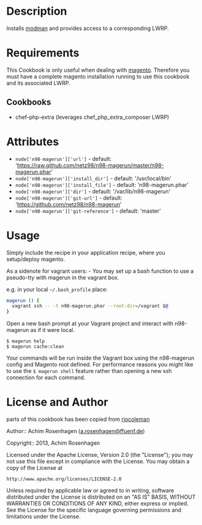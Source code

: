 Description
===========

Installs [modman](https://github.com/colinmollenhour/modman) and provides access to a corresponding LWRP.

Requirements
============

This Cookbook is only useful when dealing with [magento](http://www.magentocommerce.com/). Therefore you must have a complete magento installation running to use this cookbook and its associated LWRP.

Cookbooks
---------

* chef-php-extra (leverages chef_php_extra_composer LWRP)

Attributes
==========

* `node['n98-magerun']['url']` - default: 'https://raw.github.com/netz98/n98-magerun/master/n98-magerun.phar'
* `node['n98-magerun']['install_dir']` - default: '/usr/local/bin'
* `node['n98-magerun']['install_file']` - default: 'n98-magerun.phar'
* `node['n98-magerun']['dir']` - default: '/var/lib/n98-magerun'
* `node['n98-magerun']['git-url']` - default: 'https://github.com/netz98/n98-magerun'
* `node['n98-magerun']['git-reference']` - default: 'master'

Usage
=====

Simply include the recipe in your application recipe, where you setup/deploy magento.

As a sidenote for vagrant users: - You may set up a bash function to use a pseudo-tty with magerun in the vagrant box.

e.g. in your local `~/.bash_profile` place:
```bash
magerun () {
  vagrant ssh -- -t n98-magerun.phar --root-dir=/vagrant $@
}
```

Open a new bash prompt at your Vagrant project and interact with n98-magerun as if it were local.
```
$ magerun help
$ magerun cache:clean
```

Your commands will be run inside the Vagrant box using the n98-magerun config and Magento root defined.
For performance reasons you might like to use the `$ magerun shell` feature rather than opening a new ssh connection for each command.

License and Author
==================
parts of this cookbook has been copied from [rjocoleman](https://github.com/rjocoleman/magerun-chef)

Author:: Achim Rosenhagen (<a.rosenhagen@ffuenf.de>)

Copyright:: 2013, Achim Rosenhagen

Licensed under the Apache License, Version 2.0 (the "License");
you may not use this file except in compliance with the License.
You may obtain a copy of the License at

    http://www.apache.org/licenses/LICENSE-2.0

Unless required by applicable law or agreed to in writing, software
distributed under the License is distributed on an "AS IS" BASIS,
WITHOUT WARRANTIES OR CONDITIONS OF ANY KIND, either express or implied.
See the License for the specific language governing permissions and
limitations under the License.